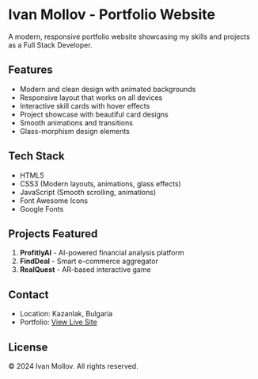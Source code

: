 # Ivan Mollov - Portfolio Website

A modern, responsive portfolio website showcasing my skills and projects as a Full Stack Developer.

## Features

- Modern and clean design with animated backgrounds
- Responsive layout that works on all devices
- Interactive skill cards with hover effects
- Project showcase with beautiful card designs
- Smooth animations and transitions
- Glass-morphism design elements

## Tech Stack

- HTML5
- CSS3 (Modern layouts, animations, glass effects)
- JavaScript (Smooth scrolling, animations)
- Font Awesome Icons
- Google Fonts

## Projects Featured

1. **ProfitlyAI** - AI-powered financial analysis platform
2. **FindDeal** - Smart e-commerce aggregator
3. **RealQuest** - AR-based interactive game

## Contact

- Location: Kazanlak, Bulgaria
- Portfolio: [View Live Site]()

## License

© 2024 Ivan Mollov. All rights reserved. 
